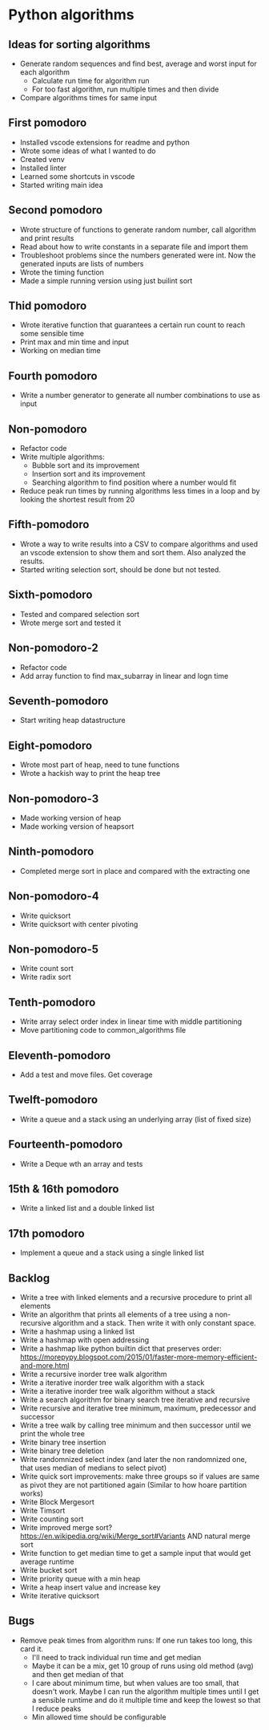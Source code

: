 
# Python algorithms

## Ideas for sorting algorithms

- Generate random sequences and find best, average and worst input for each algorithm
  - Calculate run time for algorithm run
  - For too fast algorithm, run multiple times and then divide
- Compare algorithms times for same input

## First pomodoro

- Installed vscode extensions for readme and python
- Wrote some ideas of what I wanted to do
- Created venv
- Installed linter
- Learned some shortcuts in vscode
- Started writing main idea

## Second pomodoro

- Wrote structure of functions to generate random number, call algorithm and print results
- Read about how to write constants in a separate file and import them
- Troubleshoot problems since the numbers generated were int. Now the generated inputs are lists of numbers
- Wrote the timing function
- Made a simple running version using just builint sort

## Thid pomodoro

- Wrote iterative function that guarantees a certain run count to reach some sensible time
- Print max and min time and input
- Working on median time

## Fourth pomodoro

- Write a number generator to generate all number combinations to use as input

## Non-pomodoro

- Refactor code
- Write multiple algorithms:
  - Bubble sort and its improvement
  - Insertion sort and its improvement
  - Searching algorithm to find position where a number would fit
- Reduce peak run times by running algorithms less times in a loop and by looking the shortest result from 20

## Fifth-pomodoro

- Wrote a way to write results into a CSV to compare algorithms and used an vscode extension to show them and sort them. Also analyzed the results.
- Started writing selection sort, should be done but not tested.

## Sixth-pomodoro

- Tested and compared selection sort
- Wrote merge sort and tested it

## Non-pomodoro-2

- Refactor code
- Add array function to find max_subarray in linear and logn time

## Seventh-pomodoro

- Start writing heap datastructure

## Eight-pomodoro

- Wrote most part of heap, need to tune functions
- Wrote a hackish way to print the heap tree

## Non-pomodoro-3

- Made working version of heap
- Made working version of heapsort

## Ninth-pomodoro

- Completed merge sort in place and compared with the extracting one

## Non-pomodoro-4

- Write quicksort
- Write quicksort with center pivoting

## Non-pomodoro-5

- Write count sort
- Write radix sort

## Tenth-pomodoro

- Write array select order index in linear time with middle partitioning
- Move partitioning code to common_algorithms file

## Eleventh-pomodoro

- Add a test and move files. Get coverage

## Twelft-pomodoro

- Write a queue and a stack using an underlying array (list of fixed size)

## Fourteenth-pomodoro

- Write a Deque wth an array and tests

## 15th & 16th pomodoro

- Write a linked list and a double linked list

## 17th pomodoro

- Implement a queue and a stack using a single linked list

## Backlog

- Write a tree with linked elements and a recursive procedure to print all elements
- Write an algorithm that prints all elements of a tree using a non-recursive algorithm and a stack. Then write it with only constant space.
- Write a hashmap using a linked list
- Write a hashmap with open addressing
- Write a hashmap like python builtin dict that preserves order: https://morepypy.blogspot.com/2015/01/faster-more-memory-efficient-and-more.html
- Write a recursive inorder tree walk algorithm
- Write a iterative inorder tree walk algorithm with a stack
- Write a iterative inorder tree walk algorithm without a stack
- Write a search algorithm for binary search tree iterative and recursive
- Write recursive and iterative tree minimum, maximum, predecessor and successor
- Write a tree walk by calling tree minimum and then successor until we print the whole tree
- Write binary tree insertion
- Write binary tree deletion
- Write randomnized select index (and later the non randomnized one, that uses median of medians to select pivot)
- Write quick sort improvements: make three groups so if values are same as pivot they are not partitioned again (Similar to how hoare partition works)
- Write Block Mergesort
- Write Timsort
- Write counting sort
- Write improved merge sort? https://en.wikipedia.org/wiki/Merge_sort#Variants AND natural merge sort
- Write function to get median time to get a sample input that would get average runtime
- Write bucket sort
- Write priority queue with a min heap
- Write a heap insert value and increase key
- Write iterative quicksort

## Bugs

- Remove peak times from algorithm runs: If one run takes too long, this card it.
  - I'll need to track individual run time and get median
  - Maybe it can be a mix, get 10 group of runs using old method (avg) and then get median of that
  - I care about minimum time, but when values are too small, that doesn't work. Maybe I can run the algorithm multiple times until I get a sensible runtime and do it multiple time and keep the lowest so that I reduce peaks
  - Min allowed time should be configurable
  